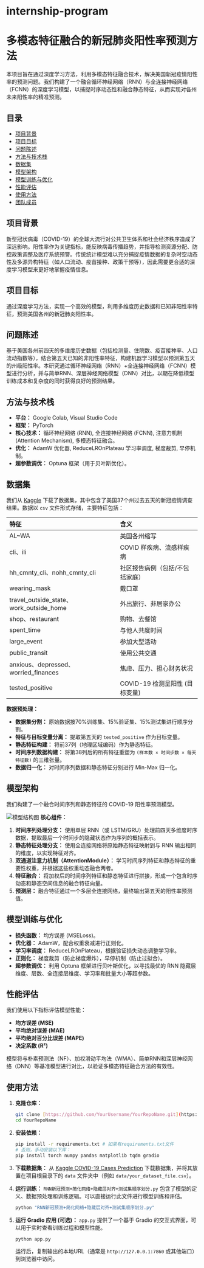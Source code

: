 # internship-program
# 多模态特征融合的新冠肺炎阳性率预测方法

本项目旨在通过深度学习方法，利用多模态特征融合技术，解决美国新冠疫情阳性率的预测问题。我们构建了一个融合循环神经网络（RNN）与全连接神经网络（FCNN）的深度学习模型，以捕捉时序动态性和融合静态特征，从而实现对各州未来阳性率的精准预测。

## 目录
- [项目背景](#项目背景)
- [项目目标](#项目目标)
- [问题陈述](#问题陈述)
- [方法与技术栈](#方法与技术栈)
- [数据集](#数据集)
- [模型架构](#模型架构)
- [模型训练与优化](#模型训练与优化)
- [性能评估](#性能评估)
- [使用方法](#使用方法)
- [团队成员](#团队成员)

## 项目背景

新型冠状病毒（COVID-19）的全球大流行对公共卫生体系和社会经济秩序造成了深远影响。阳性率作为关键指标，能反映病毒传播趋势，并指导检测资源分配、防控政策调整及医疗系统预警。传统统计模型难以充分捕捉疫情数据的复杂时空动态性及多源异构特征（如人口流动、疫苗接种、政策干预等），因此需要更合适的深度学习模型来更好地掌握疫情信息。

## 项目目标

通过深度学习方法，实现一个高效的模型，利用多维度历史数据和已知非阳性率特征，预测美国各州的新冠肺炎阳性率。

## 问题陈述

基于美国各州前四天的多维度历史数据（包括检测量、住院数、疫苗接种率、人口流动指数等），结合第五天已知的非阳性率特征，构建机器学习模型以预测第五天的州级阳性率。本研究通过循环神经网络（RNN）+全连接神经网络（FCNN）模型进行分析，并与简单RNN、深层神经网络模型（DNN）对比，以期在降低模型训练成本和复杂度的同时获得良好的预测结果。

## 方法与技术栈

* **平台：** Google Colab, Visual Studio Code
* **框架：** PyTorch
* **核心技术：** 循环神经网络 (RNN), 全连接神经网络 (FCNN), 注意力机制 (Attention Mechanism), 多模态特征融合。
* **优化：** AdamW 优化器, ReduceLROnPlateau 学习率调度, 梯度裁剪, 早停机制。
* **超参数调优：** Optuna 框架（用于贝叶斯优化）。

## 数据集

我们从 [Kaggle](https://www.kaggle.com/datasets/gbonte/covid19-cases-prediction) 下载了数据集，其中包含了美国37个州过去五天的新冠疫情调查结果。数据以 `csv` 文件形式存储，主要特征包括：

| 特征                         | 含义                                 |
| :--------------------------- | :----------------------------------- |
| AL~WA                        | 美国各州缩写                         |
| cli、ili                     | COVID 样疾病、流感样疾病             |
| hh\_cmnty\_cli、nohh\_cmnty\_cli | 社区报告病例（包括/不包括家庭）      |
| wearing\_mask                | 戴口罩                               |
| travel\_outside\_state、work\_outside\_home | 外出旅行、非居家办公                 |
| shop、restaurant             | 购物、去餐馆                         |
| spent\_time                  | 与他人共度时间                       |
| large\_event                 | 参加大型活动                         |
| public\_transit              | 使用公共交通                         |
| anxious、depressed、worried\_finances | 焦虑、压力、担心财务状况             |
| tested\_positive             | COVID-19 检测呈阳性 (目标变量)       |

**数据预处理：**
* **数据集分割：** 原始数据按70%训练集、15%验证集、15%测试集进行顺序分割。
* **特征与目标变量分离：** 提取第五天的 `tested_positive` 作为目标变量。
* **静态特征构建：** 将前37列（地理区域编码）作为静态特征。
* **时间序列数据构建：** 将第38列后的所有特征重塑为 `(样本数 × 时间步数 × 每天特征数)` 的三维张量。
* **数据归一化：** 对时间序列数据和静态特征分别进行 Min-Max 归一化。

## 模型架构

我们构建了一个融合时间序列和静态特征的 COVID-19 阳性率预测模型。

![模型结构图](README_Model_Architecture.png) **核心组件：**
1.  **时间序列处理分支：** 使用单层 RNN（或 LSTM/GRU）处理前四天多维度时序数据，提取最后一个时间步的隐藏状态作为序列的概括表示。
2.  **静态特征处理分支：** 使用全连接网络将原始静态特征映射到与 RNN 输出相同的维度，以实现特征对齐。
3.  **双通道注意力机制（AttentionModule）：** 学习时间序列特征和静态特征的重要性权重，并根据这些权重动态融合两者。
4.  **特征融合：** 将加权后的时间序列特征和静态特征进行拼接，形成一个包含时序动态和静态空间信息的融合特征向量。
5.  **预测层：** 融合特征通过一个多层全连接网络，最终输出第五天的阳性率预测值。

## 模型训练与优化

* **损失函数：** 均方误差 (MSELoss)。
* **优化器：** AdamW，配合权重衰减进行正则化。
* **学习率调度：** ReduceLROnPlateau，根据验证损失动态调整学习率。
* **正则化：** 梯度裁剪（防止梯度爆炸），早停机制（防止过拟合）。
* **超参数调优：** 利用 Optuna 框架进行贝叶斯优化，以寻找最优的 RNN 隐藏层维度、层数、全连接层维度、学习率和批量大小等超参数。

## 性能评估

我们使用以下指标评估模型性能：
* **均方误差 (MSE)**
* **平均绝对误差 (MAE)**
* **平均绝对百分比误差 (MAPE)**
* **决定系数 (R²)**

模型将与朴素预测法（NF）、加权滑动平均法（WMA）、简单RNN和深层神经网络（DNN）等基准模型进行对比，以验证多模态特征融合方法的有效性。

## 使用方法

1.  **克隆仓库：**
    ```bash
    git clone [https://github.com/YourUsername/YourRepoName.git](https://github.com/YourUsername/YourRepoName.git)
    cd YourRepoName
    ```

2.  **安装依赖：**
    ```bash
    pip install -r requirements.txt # 如果有requirements.txt文件
    # 否则，手动安装以下库：
    pip install torch numpy pandas matplotlib tqdm gradio
    ```

3.  **下载数据集：**
    从 [Kaggle COVID-19 Cases Prediction](https://www.kaggle.com/datasets/gbonte/covid19-cases-prediction) 下载数据集，并将其放置在项目根目录下的 `data` 文件夹中（例如 `data/your_dataset_file.csv`）。

4.  **运行训练：**
    `RNN新冠预测+简化网络+隐藏层对齐+测试集顺序划分.py` 包含了模型的定义、数据预处理和训练逻辑。可以直接运行此文件进行模型训练和评估。

    ```bash
    python "RNN新冠预测+简化网络+隐藏层对齐+测试集顺序划分.py"
    ```

5.  **运行 Gradio 应用 (可选)：**
    `app.py` 提供了一个基于 Gradio 的交互式界面，可以用于实时查看训练过程和模型性能。

    ```bash
    python app.py
    ```
    运行后，复制输出的本地URL（通常是 `http://127.0.0.1:7860` 或其他端口）到浏览器中访问。


